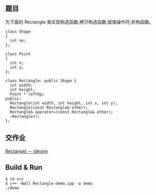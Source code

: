 ## 题目
为下面的 Rectangle 类实现构造函数,拷贝构造函数,赋值操作符,析构函数。

```
class Shape 
{  
  int no; 
};

class Point 
{
  int x;
  int y; 
};

class Rectangle: public Shape {
  int width;
  int height;
  Point * leftUp;
public:
  Rectangle(int width, int height, int x, int y); 
  Rectangle(const Rectangle& other);
  Rectangle& operator=(const Rectangle& other); 
  ~Rectangle();
};

```

## 交作业

[Rectangel － ideone](http://ideone.com/spAROD)

## Build & Run

`$ cd src`
<br/>
`$ c++ -Wall Rectangle-demo.cpp -o demo`
<br/>
`./demo`
